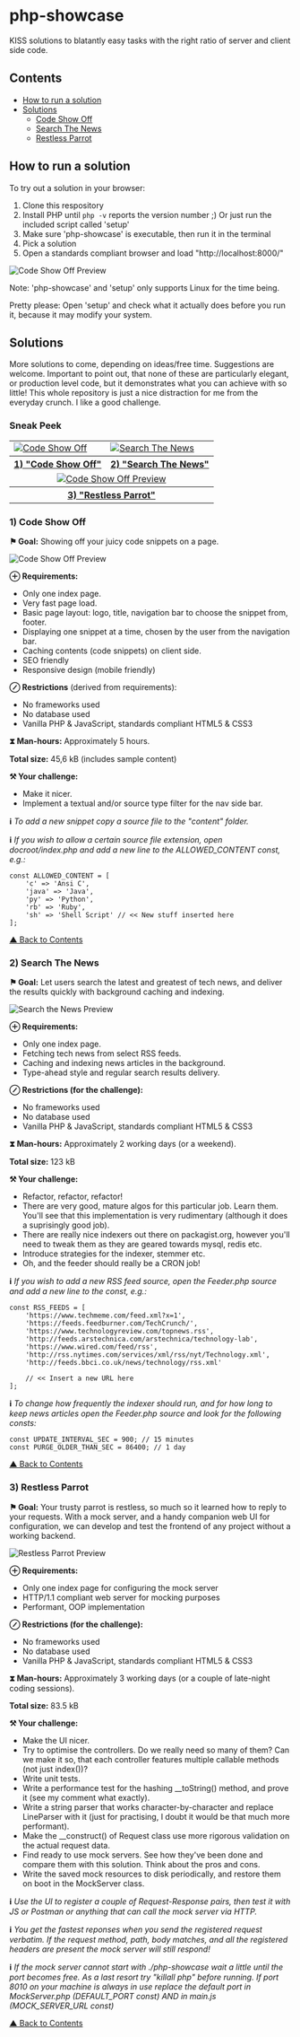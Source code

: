 # php-showcase
KISS solutions to blatantly easy tasks with the right ratio of server and client side code.

## Contents

- [How to run a solution](#how-to-run-a-solution)
- [Solutions](#solutions)
  - [Code Show Off](#1-code-show-off)
  - [Search The News](#2-search-the-news)
  - [Restless Parrot](#3-restless-parrot)

## How to run a solution

To try out a solution in your browser:
1. Clone this respository
2. Install PHP until `php -v` reports the version number ;) Or just run the included script called 'setup'
3. Make sure 'php-showcase' is executable, then run it in the terminal
4. Pick a solution
5. Open a standards compliant browser and load "http://localhost:8000/"

![Code Show Off Preview](images/setup-and-run.jpg)

Note: 'php-showcase' and 'setup' only supports Linux for the time being.

Pretty please: Open 'setup' and check what it actually does before you run it, because it may modify your system.

## Solutions

More solutions to come, depending on ideas/free time. Suggestions are welcome. Important to point out, that none of these are particularly elegant, or production level code, but it demonstrates what you can achieve with so little! This whole repository is just a nice distraction for me from the everyday crunch. I like a good challenge.

### Sneak Peek

<table>
  <tbody>
    <tr>
      <td><a href="#1-code-show-off"><img src="images/thumb-1.jpg" alt="Code Show Off"></a></td>
      <td><a href="#2-search-the-news"><img src="images/thumb-2.jpg" alt="Search The News"></a></td>                  
    </tr>
    <tr>
      <th><a href="#1-code-show-off">1) "Code Show Off"</a></th>
      <th><a href="#2-search-the-news">2) "Search The News"</a></th>                  
    </tr>
    <tr>
      <td colspan="2" style="text-align: center;"><a href="#3-restless-parrot"><img src="images/thumb-3.jpg" alt="Code Show Off Preview" style="margin-left: auto; margin-right: auto;"></a></td>                  
    </tr>
    <tr>
      <th colspan="2"><a href="#3-restless-parrot">3) "Restless Parrot"</a></th>                
    </tr>            
  </tbody>
</table>

### 1) Code Show Off

**⚑ Goal:** Showing off your juicy code snippets on a page.

![Code Show Off Preview](images/1-code-show-off.jpg)

**⊕ Requirements:**
- Only one index page.
- Very fast page load.
- Basic page layout: logo, title, navigation bar to choose the snippet from, footer.
- Displaying one snippet at a time, chosen by the user from the navigation bar.
- Caching contents (code snippets) on client side.
- SEO friendly
- Responsive design (mobile friendly)

**⊘ Restrictions** (derived from requirements):
- No frameworks used
- No database used
- Vanilla PHP & JavaScript, standards compliant HTML5 & CSS3

**⧗ Man-hours:** Approximately 5 hours.

**Total size:** 45,6 kB (includes sample content)

**⚒ Your challenge:**
- Make it nicer.
- Implement a textual and/or source type filter for the nav side bar.

**ℹ**  *To add a new snippet copy a source file to the "content" folder.*

**ℹ**  *If you wish to allow a certain source file extension, open docroot/index.php and add a new line to the ALLOWED_CONTENT const, e.g.:*

````
const ALLOWED_CONTENT = [
    'c' => 'Ansi C',
    'java' => 'Java',
    'py' => 'Python',
    'rb' => 'Ruby',
    'sh' => 'Shell Script' // << New stuff inserted here
];
````

[▲ Back to Contents](#contents)

### 2) Search The News

**⚑ Goal:** Let users search the latest and greatest of tech news, and deliver the results quickly with background caching and indexing.

![Search the News Preview](images/2-search-the-news.jpg)

**⊕ Requirements:**
- Only one index page.
- Fetching tech news from select RSS feeds.
- Caching and indexing news articles in the background.
- Type-ahead style and regular search results delivery.

**⊘ Restrictions (for the challenge):**
- No frameworks used
- No database used
- Vanilla PHP & JavaScript, standards compliant HTML5 & CSS3

**⧗ Man-hours:** Approximately 2 working days (or a weekend).

**Total size:** 123 kB

**⚒ Your challenge:**
- Refactor, refactor, refactor!
- There are very good, mature algos for this particular job. Learn them. You'll see that this implementation is very rudimentary (although it does a suprisingly good job).
- There are really nice indexers out there on packagist.org, however you'll need to tweak them as they are geared towards mysql, redis etc.
- Introduce strategies for the indexer, stemmer etc.
- Oh, and the feeder should really be a CRON job!

**ℹ**  *If you wish to add a new RSS feed source, open the Feeder.php source and add a new line to the const, e.g.:*

````
const RSS_FEEDS = [
    'https://www.techmeme.com/feed.xml?x=1',
    'https://feeds.feedburner.com/TechCrunch/',
    'https://www.technologyreview.com/topnews.rss',
    'http://feeds.arstechnica.com/arstechnica/technology-lab',
    'https://www.wired.com/feed/rss',
    'http://rss.nytimes.com/services/xml/rss/nyt/Technology.xml',
    'http://feeds.bbci.co.uk/news/technology/rss.xml'

    // << Insert a new URL here
];
````

**ℹ**  *To change how frequently the indexer should run, and for how long to keep news articles open the Feeder.php source and look for the following consts:*

````
const UPDATE_INTERVAL_SEC = 900; // 15 minutes
const PURGE_OLDER_THAN_SEC = 86400; // 1 day
````

[▲ Back to Contents](#contents)

### 3) Restless Parrot

**⚑ Goal:** Your trusty parrot is restless, so much so it learned how to reply to your requests. With a mock server, and a handy companion web UI for configuration, we can develop and test the frontend of any project without a working backend.

![Restless Parrot Preview](images/3-restless-parrot.jpg)

**⊕ Requirements:**
- Only one index page for configuring the mock server
- HTTP/1.1 compliant web server for mocking purposes
- Performant, OOP implementation

**⊘ Restrictions (for the challenge):**
- No frameworks used
- No database used
- Vanilla PHP & JavaScript, standards compliant HTML5 & CSS3

**⧗ Man-hours:** Approximately 3 working days (or a couple of late-night coding sessions).

**Total size:** 83.5 kB

**⚒ Your challenge:**
- Make the UI nicer.
- Try to optimise the controllers. Do we really need so many of them? Can we make it so, that each controller features multiple callable methods (not just index())?
- Write unit tests.
- Write a performance test for the hashing __toString() method, and prove it (see my comment what exactly).
- Write a string parser that works character-by-character and replace LineParser with it (just for practising, I doubt it would be that much more performant).
- Make the __construct() of Request class use more rigorous validation on the actual request data.
- Find ready to use mock servers. See how they've been done and compare them with this solution. Think about the pros and cons.
- Write the saved mock resources to disk periodically, and restore them on boot in the MockServer class.

**ℹ**  *Use the UI to register a couple of Request-Response pairs, then test it with JS or Postman or anything that can call the mock server via HTTP.*

**ℹ**  *You get the fastest reponses when you send the registered request verbatim. If the request method, path, body matches, and all the registered headers are present the mock server will still respond!*

**ℹ** *If the mock server cannot start with ./php-showcase wait a little until the port becomes free. As a last resort try "killall php" before running. If port 8010 on your machine is always in use replace the default port in MockServer.php (DEFAULT_PORT const) AND in main.js (MOCK_SERVER_URL const)*

[▲ Back to Contents](#contents)